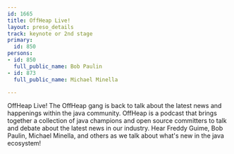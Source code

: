 ```yaml
---
id: 1665
title: OffHeap Live!
layout: preso_details
track: keynote or 2nd stage
primary:
  id: 850
persons:
- id: 850
  full_public_name: Bob Paulin
- id: 873
  full_public_name: Michael Minella

---
```

OffHeap Live!  The OffHeap gang is back to talk about the latest news and happenings within the java community.
OffHeap is a podcast that brings together a collection of java champions and open source committers to talk and debate about the latest news in our industry.  Hear Freddy Guime, Bob Paulin, Michael Minella, and others as we talk about what's new in the java ecosystem!